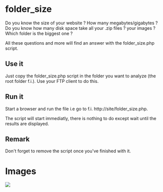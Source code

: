 # folder_size

Do you know the size of your website ?  How many megabytes/gigabytes ? 
Do you know how many disk space take all your .zip files ?  your images ? 
Which folder is the biggest one ? 

All these questions and more will find an answer with the folder_size.php script.  

## Use it
Just copy the folder_size.php script in the folder you want to analyze (the root folder f.i.).  Use your FTP client to do this.

## Run it
Start a browser and run the file i.e go to f.i. http://site/folder_size.php.

The script will start immediatly, there is nothing to do except wait until the results are displayed.

## Remark
Don't forget to remove the script once you've finished with it.

# Images 
<img src="https://github.com/cavo789/joomla_free/blob/master/folder_size/result.png" />
